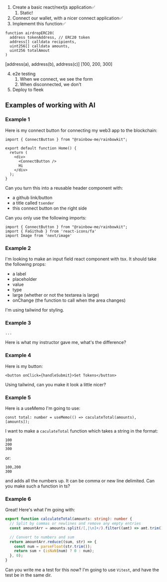 1. Create a basic react/nextjs application✅
   1. Static!
2. Connect our wallet, with a nicer connect application✅
3. Implememt this function✅

```Solidity
function airdropERC20(
  address tokenAddress, // ERC20 token
  address[] calldata recipients,
  uint256[] calldata amounts,
  uint256 totalAmout
)
```

[address(a), address(b), address(c)]
[100, 200, 300]

4. e2e testing
   1. When we connect, we see the form
   2. When disconnected, we don't
5. Deploy to fleek

## Examples of working with AI

### Example 1

Here is my connect button for connecting my web3 app to the blockchain:

```tsx
import { ConnectButton } from "@rainbow-me/rainbowkit";

export default function Home() {
  return (
    <div>
      <ConnectButton />
      Hi
    </div>
  );
}
```

Can you turn this into a reusable header component with:

- a github link/button
- a title called `tsender`
- this connect button on the right side

Can you only use the following imports:

```
import { ConnectButton } from "@rainbow-me/rainbowkit";
import { FaGithub } from 'react-icons/fa'
import Image from 'next/image'
```

### Example 2

I'm looking to make an input field react component with tsx. It should take the following props:

- a label
- placeholder
- value
- type
- large (whether or not the textarea is large)
- onChange (the function to call when the area changes)

I'm using tailwind for styling.

### Example 3

```
...
```

Here is what my instructor gave me, what's the difference?

### Example 4

Here is my button:

```tsx
<button onClick={handleSubmit}>Set Tokens</button>
```

Using tailwind, can you make it look a little nicer?

### Example 5

Here is a useMemo I'm going to use:

```tsx
const total: number = useMemo(() => caculateTotal(amounts), [amounts]);
```

I want to make a `caculateTotal` function which takes a string in the format:

```
100
200
300
```

or:

```
100,200
300
```

and adds all the numbers up. It can be comma or new line delimited. Can you make such a function in ts?

### Example 6

Great! Here's what I'm going with:

```ts
export function calculateTotal(amounts: string): number {
  // Split by commas or newlines and remove any empty entries
  const amountArr = amounts.split(/[,|\n]+/).filter((amt) => amt.trim() !== "");

  // Convert to numbers and sum
  return amountArr.reduce((sum, str) => {
    const num = parseFloat(str.trim());
    return sum + (isNaN(num) ? 0 : num);
  }, 0);
}
```

Can you write me a test for this now? I'm going to use `Vitest`, and have the test be in the same dir.
